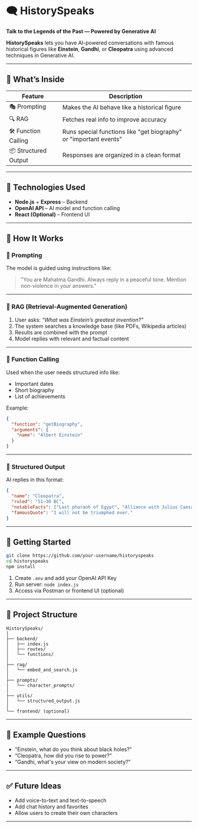 # 🗨️ HistorySpeaks

**Talk to the Legends of the Past — Powered by Generative AI**

**HistorySpeaks** lets you have AI-powered conversations with famous historical figures like **Einstein**, **Gandhi**, or **Cleopatra** using advanced techniques in Generative AI.

---

## 🌟 What’s Inside

| Feature | Description |
|--------|-------------|
| 🎭 Prompting | Makes the AI behave like a historical figure |
| 🔍 RAG | Fetches real info to improve accuracy |
| 🛠️ Function Calling | Runs special functions like "get biography" or "important events" |
| 📦 Structured Output | Responses are organized in a clean format |

---

## 🔧 Technologies Used

- **Node.js** + **Express** – Backend
- **OpenAI API** – AI model and function calling
- **React (Optional)** – Frontend UI

---

## 🧪 How It Works

### 🔹 Prompting
The model is guided using instructions like:

> "You are Mahatma Gandhi. Always reply in a peaceful tone. Mention non-violence in your answers."

---

### 🔹 RAG (Retrieval-Augmented Generation)
1. User asks: *“What was Einstein’s greatest invention?”*  
2. The system searches a knowledge base (like PDFs, Wikipedia articles)  
3. Results are combined with the prompt  
4. Model replies with relevant and factual content  

---

### 🔹 Function Calling

Used when the user needs structured info like:

- Important dates  
- Short biography  
- List of achievements  

Example:
```json
{
  "function": "getBiography",
  "arguments": {
    "name": "Albert Einstein"
  }
}
```

---

### 🔹 Structured Output

AI replies in this format:
```json
{
  "name": "Cleopatra",
  "ruled": "51–30 BC",
  "notableFacts": ["Last pharaoh of Egypt", "Alliance with Julius Caesar"],
  "famousQuote": "I will not be triumphed over."
}
```

---

## 🚀 Getting Started

```bash
git clone https://github.com/your-username/historyspeaks
cd historyspeaks
npm install
```

1. Create `.env` and add your OpenAI API Key  
2. Run server: `node index.js`  
3. Access via Postman or frontend UI (optional)

---

## 📁 Project Structure

```
HistorySpeaks/
│
├── backend/
│   ├── index.js
│   ├── routes/
│   └── functions/
│
├── rag/
│   └── embed_and_search.js
│
├── prompts/
│   └── character_prompts/
│
├── utils/
│   └── structured_output.js
│
└── frontend/ (optional)
```

---

## 🧠 Example Questions

- “Einstein, what do you think about black holes?”  
- “Cleopatra, how did you rise to power?”  
- “Gandhi, what's your view on modern society?”

---

## ✅ Future Ideas

- Add voice-to-text and text-to-speech  
- Add chat history and favorites  
- Allow users to create their own characters  

---

